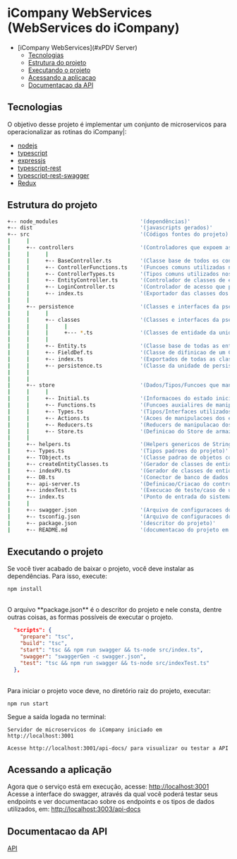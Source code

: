 # iCompany WebServices (WebServices do iCompany)
<!-- TOC -->

- [iCompany WebServices](#xPDV Server)
    - [Tecnologias](#tecnologias)
    - [Estrutura do projeto](#estrutura-do-projeto)
    - [Executando o projeto](#executando-o-projeto)
    - [Acessando a aplicacao](#acessando-a-aplicacao)
    - [Documentacao da API](#documentacao-da-api)

<!-- /TOC -->

## Tecnologias
O objetivo desse projeto é implementar um conjunto de microservicos para operacionalizar as rotinas do iCompany|:
- [nodejs](https://nodejs.org/api/)
- [typescript](https://www.typescriptlang.org/)
- [expressjs](http://expressjs.com/en/4x/api.html)
- [typescript-rest](https://github.com/thiagobustamante/typescript-rest)
- [typescript-rest-swagger](https://github.com/thiagobustamante/typescript-rest-swagger)
- [Redux](https://redux.js.org/)

## Estrutura do projeto
```bash  
+-- node_modules                          '(dependências)'
+-- dist                                  '(javascripts gerados)'
+-- src                                   '(Códigos fontes do projeto)'
|     |
|     +-- controllers                     '(Controladores que expoem as APIs do microserviços)'
|     |     |
|     |     +-- BaseController.ts         '(Classe base de todos os controladores que expoe metodos comuns)'
|     |     +-- ControllerFunctions.ts    '(Funcoes comuns utilizadas nos controladores)'
|     |     +-- ControllerTypes.ts        '(Tipos comuns utilizados nos controladores)'
|     |     +-- EntityController.ts       '(Controlador de classes de entidades)'
|     |     +-- LoginController.ts        '(Controlador de acesso que permite efetuar login)'
|     |     +-- index.ts                  '(Exportador das classes dos controladores)'
|     |
|     +-- persistence                     '(Classes e interfaces da pseudo unidade de persistencia)'
|     |     |
|     |     +-- classes                   '(Classes e interfaces da pseudo unidade de persistencia)'
|     |     |     |
|     |     |     +--- *.ts               '(Classes de entidade da unidade persistencia)' 
|     |     |
|     |     +-- Entity.ts                 '(Classe base de todas as entidades)'
|     |     +-- FieldDef.ts               '(Classe de difinicao de um Campo na classe de entidade)'
|     |     +-- index.ts                  '(Exportados de todas as classes de persistencia)'
|     |     +-- persistence.ts            '(Classe da unidade de persistencia)'
|     | 
|     | 
|     +-- store                           '(Dados/Tipos/Funcoes que manipulam os estados no servidor de microservicos)'
|     |     |
|     |     +-- Initial.ts                '(Informacoes do estado inicial)'
|     |     +-- Functions.ts              '(Funcoes auxialires de manipulacao dos estados)'
|     |     +-- Types.ts                  '(Tipos/Interfaces utilizados nos estados)'
|     |     +-- Actions.ts                '(Acoes de manipulacoes dos estados)'
|     |     +-- Reducers.ts               '(Reducers de manipulacao dos estados)'
|     |     +-- Store.ts                  '(Definicao do Store de armazena o estado)'
|     |
|     +-- helpers.ts                      '(Helpers genericos de String/Array/Number/Date/Object)'
|     +-- Types.ts                        '(Tipos padroes do projeto)'
|     +-- TObject.ts                      '(Classe padrao de objetos com suporte a listeners)'
|     +-- createEntityClasses.ts          '(Gerador de classes de entidades para determinado banco de dados)'
|     +-- indexPU.ts                      '(Gerador de classes de entidade)'
|     +-- DB.ts                           '(Conector de banco de dados para classes de entidade)'
|     +-- api-server.ts                   '(Definicao/Criacao do controlador de rotas)'
|     +-- indexTest.ts                    '(Execucao de teste/caso de uso)'
|     +-- index.ts                        '(Ponto de entrada do sistema)'
|     |
|     +-- swagger.json                    '(Arquivo de configuracoes do Swagger)'
|     +-- tsconfig.json                   '(Arquivo de configuracoes do compilador TypeScript)'
|     +-- package.json                    '(descritor do projeto)'
|     +-- README.md                       '(documentacao do projeto em markdown)'
```

## Executando o projeto

Se você tiver acabado de baixar o projeto, você deve instalar as dependências. Para isso, execute:

```npm install```

<br>
O arquivo **package.json** é o descritor do projeto e nele consta, dentre outras coisas, as formas possíveis de executar o projeto.

```json
  "scripts": {
    "prepare": "tsc",
    "build": "tsc",
    "start": "tsc && npm run swagger && ts-node src/index.ts",
    "swagger": "swaggerGen -c swagger.json",
    "test": "tsc && npm run swagger && ts-node src/indexTest.ts"
  },
```

<br>
Para iniciar o projeto voce deve, no diretório raiz do projeto, executar:

```npm run start```

Segue a saída logada no terminal:
```shell
Servidor de microservicos do iCompany iniciado em http://localhost:3001
```
```
Acesse http://localhost:3001/api-docs/ para visualizar ou testar a API
```

## Acessando a aplicação

Agora que o serviço está em execução, acesse: [http://localhost:3001](http://localhost:3001)
<br>
Acesse a interface do swagger, através da qual você poderá testar seus endpoints e ver documentacao sobre os endpoints e os tipos de dados utilizados, em: [http://localhost:3003/api-docs](http://localhost:3001/api-docs)

## Documentacao da API
[API](./swagger.md)